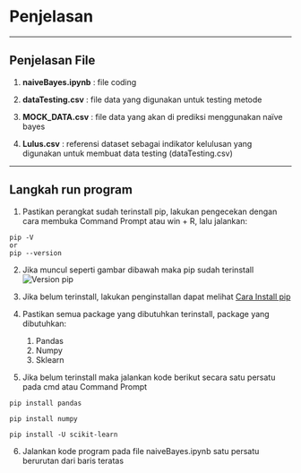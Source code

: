 # Penjelasan
***

## Penjelasan File
1. **naiveBayes.ipynb** 	: file coding
2. **dataTesting.csv**		: file data yang digunakan untuk testing metode
3. **MOCK_DATA.csv**	: file data yang akan di prediksi menggunakan naïve bayes

4. **Lulus.csv**		: referensi dataset sebagai indikator kelulusan yang digunakan untuk membuat data testing (dataTesting.csv)
***

## Langkah run program
1.	Pastikan perangkat sudah terinstall pip, lakukan pengecekan dengan cara membuka Command Prompt atau win + R, lalu jalankan:
```
pip -V
or
pip --version
```

2.	Jika muncul seperti gambar dibawah maka pip sudah terinstall
![Version pip](/version_pip.jpg)

3.	Jika belum terinstall, lakukan penginstallan dapat melihat [Cara Install pip](https://www.geeksforgeeks.org/how-to-install-pip-on-windows/#:~:text=Step%201%3A%20Download%20the%20get,where%20the%20above%20file%20exists.&text=Step%204%3A%20Now%20wait%20through,Voila)

4.	Pastikan semua package yang dibutuhkan terinstall, package yang dibutuhkan:
    1)	Pandas
    2)	Numpy
    3)	Sklearn 
    
5.	Jika belum terinstall maka jalankan kode berikut secara satu persatu pada cmd atau Command Prompt
```
pip install pandas
```

```
pip install numpy
```

```
pip install -U scikit-learn
```

6.	Jalankan kode program pada file naiveBayes.ipynb satu persatu berurutan dari baris teratas
